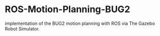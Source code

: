 # ROS-Motion-Planning-BUG2
implementation of the BUG2 motion planning with ROS via The Gazebo Robot Simulator.
